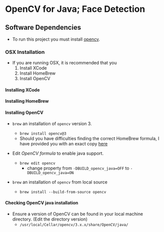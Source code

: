 # OpenCV for Java; Face Detection

## Software Dependencies
* To run this project you must install [opencv]().




### OSX Installation
* If you are running OSX, it is recommended that you
	1. Install XCode
	2. Install HomeBrew
	3. Install OpenCV


#### Installing XCode

#### Installing HomeBrew


#### Installing OpenCV
* `brew` an installation of `opencv` version 3.
    * `brew install opencv@3`
    * Should you have difficulties finding the correct HomeBrew formula, I have provided you with an exact copy [here](https://gist.github.com/Git-Leon/d69f62f72b825d7594ef7fa92c408498)

* Edit _OpenCV formula_ to enable java support.
    * `brew edit opencv`
        * change property from `-DBUILD_opencv_java=OFF` to `-DBUILD_opencv_java=ON`
* `brew` an installation of `opencv` from local source
    * `brew install --build-from-source opencv`

#### Checking OpenCV java installation
* Ensure a version of OpenCV can be found in your local machine directory. (Edit the directory version)
    * `/usr/local/Cellar/opencv/3.x.x/share/OpenCV/java/`